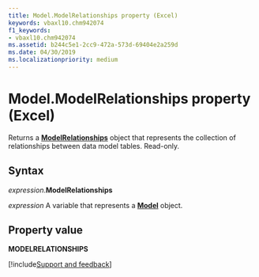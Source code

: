 ```yaml
---
title: Model.ModelRelationships property (Excel)
keywords: vbaxl10.chm942074
f1_keywords:
- vbaxl10.chm942074
ms.assetid: b244c5e1-2cc9-472a-573d-69404e2a259d
ms.date: 04/30/2019
ms.localizationpriority: medium
---
```



# Model.ModelRelationships property (Excel)

Returns a **[ModelRelationships](Excel.modelrelationships.md)** object that represents the collection of relationships between data model tables. Read-only.

## Syntax

_expression_.**ModelRelationships**

_expression_ A variable that represents a **[Model](Excel.Model.md)** object.


## Property value

**MODELRELATIONSHIPS**




[!include[Support and feedback](~/includes/feedback-boilerplate.md)]